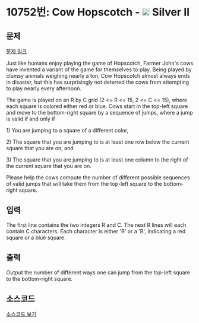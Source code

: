 # 10752번: Cow Hopscotch - <img src="https://static.solved.ac/tier_small/9.svg" style="height:20px" /> Silver II

<!-- performance -->

<!-- 문제 제출 후 깃허브에 푸시를 했을 때 제출한 코드의 성능이 입력될 공간입니다.-->

<!-- end -->

## 문제

[문제 링크](https://boj.kr/10752)


<p>Just like humans enjoy playing the game of Hopscotch, Farmer John's cows have invented a variant of the game for themselves to play. Being played by clumsy animals weighing nearly a ton, Cow Hopscotch almost always ends in disaster, but this has surprisingly not deterred the cows from attempting to play nearly every afternoon.</p>

<p>The game is played on an R by C grid (2 &lt;= R &lt;= 15, 2 &lt;= C &lt;= 15), where each square is colored either red or blue. Cows start in the top-left square and move to the bottom-right square by a sequence of jumps, where a jump is valid if and only if</p>

<p>1) You are jumping to a square of a different color,</p>

<p>2) The square that you are jumping to is at least one row below the current square that you are on, and</p>

<p>3) The square that you are jumping to is at least one column to the right of the current square that you are on.</p>

<p>Please help the cows compute the number of different possible sequences of valid jumps that will take them from the top-left square to the bottom-right square.</p>



## 입력


<p>The first line contains the two integers R and C. The next R lines will each contain C characters. Each character is either 'R' or a 'B', indicating a red square or a blue square.</p>



## 출력


<p>Output the number of different ways one can jump from the top-left square to the bottom-right square.</p>



## 소스코드

[소스코드 보기](Cow%20Hopscotch.cpp)